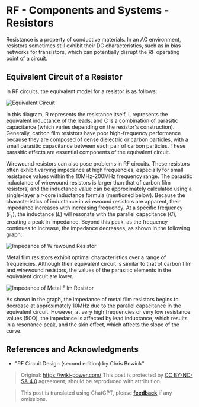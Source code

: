 # RF - Components and Systems - Resistors

Resistance is a property of conductive materials. In an AC environment, resistors sometimes still exhibit their DC characteristics, such as in bias networks for transistors, which can potentially disrupt the RF operating point of a circuit.

## Equivalent Circuit of a Resistor

In RF circuits, the equivalent model for a resistor is as follows:

![Equivalent Circuit](https://img.wiki-power.com/d/wiki-media/img/20220408173626.png)

In this diagram, R represents the resistance itself, L represents the equivalent inductance of the leads, and C is a combination of parasitic capacitance (which varies depending on the resistor's construction). Generally, carbon film resistors have poor high-frequency performance because they are composed of dense dielectric or carbon particles, with a small parasitic capacitance between each pair of carbon particles. These parasitic effects are essential components of the equivalent circuit.

Wirewound resistors can also pose problems in RF circuits. These resistors often exhibit varying impedance at high frequencies, especially for small resistance values within the 10MHz-200MHz frequency range. The parasitic inductance of wirewound resistors is larger than that of carbon film resistors, and the inductance value can be approximately calculated using a single-layer air-core inductance formula (mentioned below). Because the characteristics of inductance in wirewound resistors are apparent, their impedance increases with increasing frequency. At a specific frequency ($F_r$), the inductance ($L$) will resonate with the parallel capacitance ($C$), creating a peak in impedance. Beyond this peak, as the frequency continues to increase, the impedance decreases, as shown in the following graph:

![Impedance of Wirewound Resistor](https://img.wiki-power.com/d/wiki-media/img/20220411135204.png)

Metal film resistors exhibit optimal characteristics over a range of frequencies. Although their equivalent circuit is similar to that of carbon film and wirewound resistors, the values of the parasitic elements in the equivalent circuit are lower.

![Impedance of Metal Film Resistor](https://img.wiki-power.com/d/wiki-media/img/20220411135807.png)

As shown in the graph, the impedance of metal film resistors begins to decrease at approximately 10MHz due to the parallel capacitance in the equivalent circuit. However, at very high frequencies or very low resistance values (50Ω), the impedance is affected by lead inductance, which results in a resonance peak, and the skin effect, which affects the slope of the curve.

## References and Acknowledgments

- "RF Circuit Design (second edition) by Chris Bowick"
> Original: <https://wiki-power.com/>
> This post is protected by [CC BY-NC-SA 4.0](https://creativecommons.org/licenses/by/4.0/deed.en) agreement, should be reproduced with attribution.

> This post is translated using ChatGPT, please [**feedback**](https://github.com/linyuxuanlin/Wiki_MkDocs/issues/new) if any omissions.